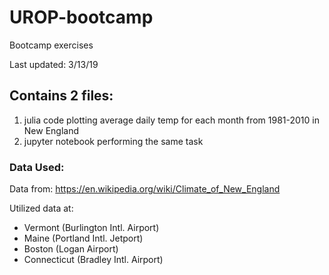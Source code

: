 # UROP-bootcamp
Bootcamp exercises 

Last updated: 3/13/19

## Contains 2 files: 
1. julia code plotting average daily temp for each month from 1981-2010 in New England
2. jupyter notebook performing the same task

### Data Used: 
Data from: https://en.wikipedia.org/wiki/Climate_of_New_England

Utilized data at:
* Vermont (Burlington Intl. Airport)
* Maine (Portland Intl. Jetport)
* Boston (Logan Airport)
* Connecticut (Bradley Intl. Airport) 
